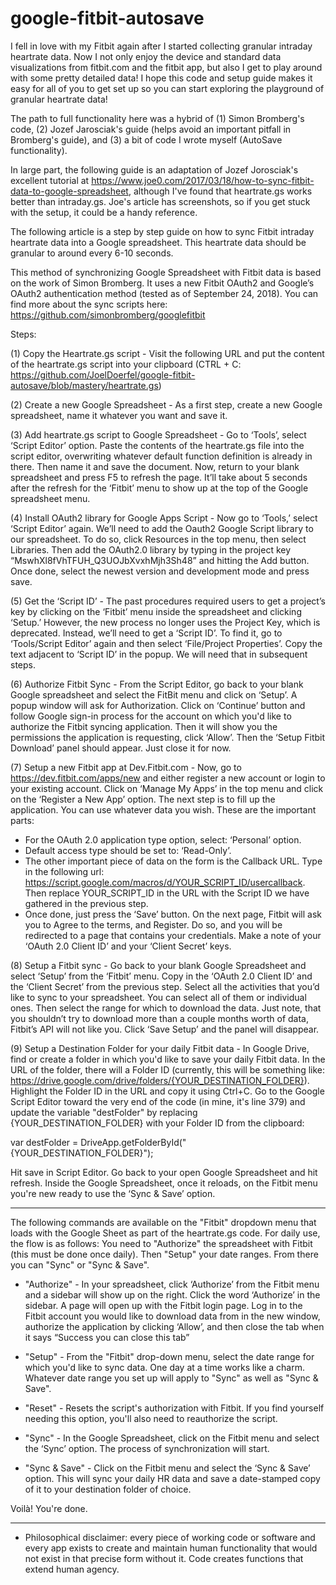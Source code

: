 # google-fitbit-autosave

I fell in love with my Fitbit again after I started collecting granular intraday heartrate data. Now I not only enjoy the device and standard data visualizations from fitbit.com and the fitbit app, but also I get to play around with some pretty detailed data! I hope this code and setup guide makes it easy for all of you to get set up so you can start exploring the playground of granular heartrate data!

The path to full functionality here was a hybrid of (1) Simon Bromberg's code, (2) Jozef Jarosciak's guide (helps avoid an important pitfall in Bromberg's guide), and (3) a bit of code I wrote myself (AutoSave functionality).

In large part, the following guide is an adaptation of Jozef Jorosciak's excellent tutorial at https://www.joe0.com/2017/03/18/how-to-sync-fitbit-data-to-google-spreadsheet, although I've found that heartrate.gs works better than intraday.gs. Joe's article has screenshots, so if you get stuck with the setup, it could be a handy reference.

The following article is a step by step guide on how to sync Fitbit intraday heartrate data into a Google spreadsheet. This heartrate data should be granular to around every 6-10 seconds.

This method of synchronizing Google Spreadsheet with Fitbit data is based on the work of Simon Bromberg. It uses a new Fitbit OAuth2 and Google’s OAuth2 authentication method (tested as of September 24, 2018). You can find more about the sync scripts here: https://github.com/simonbromberg/googlefitbit

Steps:

(1) Copy the Heartrate.gs script - Visit the following URL and put the content of the heartrate.gs script into your clipboard (CTRL + C: https://github.com/JoelDoerfel/google-fitbit-autosave/blob/mastery/heartrate.gs)

(2) Create a new Google Spreadsheet - As a first step, create a new Google spreadsheet, name it whatever you want and save it. 

(3) Add heartrate.gs script to Google Spreadsheet - Go to ‘Tools’, select ‘Script Editor’ option. Paste the contents of the heartrate.gs file into the script editor, overwriting whatever default function definition is already in there. Then name it and save the document. Now, return to your blank spreadsheet and press F5 to refresh the page. It’ll take about 5 seconds after the refresh for the ‘Fitbit’ menu to show up at the top of the Google spreadsheet menu. 

(4) Install OAuth2 library for Google Apps Script - Now go to ‘Tools,’ select ‘Script Editor’ again. We’ll need to add the Oauth2 Google Script library to our spreadsheet. To do so, click Resources in the top menu, then select Libraries. Then add the OAuth2.0 library by typing in the project key “MswhXl8fVhTFUH_Q3UOJbXvxhMjh3Sh48” and hitting the Add button. Once done, select the newest version and development mode and press save. 

(5) Get the ‘Script ID’ - The past procedures required users to get a project’s key by clicking on the ‘Fitbit’ menu inside the spreadsheet and clicking ‘Setup.’ However, the new process no longer uses the Project Key, which is deprecated. Instead, we’ll need to get a ‘Script ID’. To find it, go to ‘Tools/Script Editor’ again and then select ‘File/Project Properties’. Copy the text adjacent to ‘Script ID’ in the popup. We will need that in subsequent steps.

(6) Authorize Fitbit Sync - From the Script Editor, go back to your blank Google spreadsheet and select the FitBit menu and click on ‘Setup’. A popup window will ask for Authorization. Click on ‘Continue’ button and follow Google sign-in process for the account on which you'd like to authorize the Fitbit syncing application. Then it will show you the permissions the application is requesting, click ‘Allow’. Then the ‘Setup Fitbit Download’ panel should appear. Just close it for now.

(7) Setup a new Fitbit app at Dev.Fitbit.com - Now, go to https://dev.fitbit.com/apps/new and either register a new account or login to your existing account. Click on ‘Manage My Apps’ in the top menu and click on the ‘Register a New App’ option. The next step is to fill up the application. You can use whatever data you wish. These are the important parts:
* For the OAuth 2.0 application type option, select: ‘Personal’ option.
* Default access type should be set to: ‘Read-Only’.
* The other important piece of data on the form is the Callback URL. Type in the following url: https://script.google.com/macros/d/YOUR_SCRIPT_ID/usercallback. Then replace YOUR_SCRIPT_ID in the URL with the Script ID we have gathered in the previous step.
* Once done, just press the ‘Save’ button. On the next page, Fitbit will ask you to Agree to the terms, and Register. Do so, and you will be redirected to a page that contains your credentials. Make a note of your ‘OAuth 2.0 Client ID’ and your ‘Client Secret’ keys. 

(8) Setup a Fitbit sync - Go back to your blank Google Spreadsheet and select ‘Setup’ from the ‘Fitbit’ menu. Copy in the ‘OAuth 2.0 Client ID’ and the ‘Client Secret’ from the previous step. Select all the activities that you’d like to sync to your spreadsheet. You can select all of them or individual ones. Then select the range for which to download the data. Just note, that you shouldn’t try to download more than a couple months worth of data, Fitbit’s API will not like you. Click ‘Save Setup’ and the panel will disappear.

(9) Setup a Destination Folder for your daily Fitbit data - In Google Drive, find or create a folder in which you'd like to save your daily Fitbit data. In the URL of the folder, there will a Folder ID (currently, this will be something like: https://drive.google.com/drive/folders/{YOUR_DESTINATION_FOLDER}). Highlight the Folder ID in the URL and copy it using Ctrl+C. Go to the Google Script Editor toward the very end of the code (in mine, it's line 379) and update the variable "destFolder" by replacing {YOUR_DESTINATION_FOLDER} with your Folder ID from the clipboard: 

var destFolder = DriveApp.getFolderById("{YOUR_DESTINATION_FOLDER}");

Hit save in Script Editor. Go back to your open Google Spreadsheet and hit refresh. Inside the Google Spreadsheet, once it reloads, on the Fitbit menu you're new ready to use the ‘Sync & Save’ option.
____

The following commands are available on the "Fitbit" dropdown menu that loads with the Google Sheet as part of the heartrate.gs code. For daily use, the flow is as follows: You need to "Authorize" the spreadsheet with Fitbit (this must be done once daily). Then "Setup" your date ranges. From there you can "Sync" or "Sync & Save".

- "Authorize" - In your spreadsheet, click ‘Authorize’ from the Fitbit menu and a sidebar will show up on the right. Click the word ‘Authorize’ in the sidebar. A page will open up with the Fitbit login page. Log in to the Fitbit account you would like to download data from in the new window, authorize the application by clicking ‘Allow’, and then close the tab when it says “Success you can close this tab”

- "Setup" - From the "Fitbit" drop-down menu, select the date range for which you'd like to sync data. One day at a time works like a charm. Whatever date range you set up will apply to "Sync" as well as "Sync & Save".

- "Reset" - Resets the script's authorization with Fitbit. If you find yourself needing this option, you'll also need to reauthorize the script.

- "Sync" - In the Google Spreadsheet, click on the Fitbit menu and select the ‘Sync’ option. The process of synchronization will start.

- "Sync & Save" - Click on the Fitbit menu and select the ‘Sync & Save’ option. This will sync your daily HR data and save a date-stamped copy of it to your destination folder of choice.

Voilà! You're done.
____

* Philosophical disclaimer: every piece of working code or software and every app exists to create and maintain human functionality that would not exist in that precise form without it. Code creates functions that extend human agency. 
